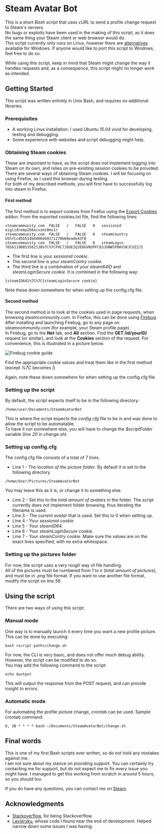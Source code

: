 # Steam Avatar Bot
This is a short *Bash script* that uses *cURL* to send a profile change request to Steam's servers.   
No bugs or exploits have been used in the making of this script, as it does the same thing your Steam client or web browser would do.  
This script currently only runs on Linux, however there are [alternatives](https://github.com/Leystryku/steamavatarchange) available for Windows. If anyone would like to port this script to Windows, feel free to do so.  

While using this script, keep in mind that Steam might change the way it handles requests and, as a consequence, this script might no longer work as intended.

## Getting Started
This script was written entirely in Unix Bash, and requires no additional libraries.

### Prerequisites
* A working Linux installation. I used *Ubuntu 15.04 vivid* for developing, testing and debugging.
* Some experience with websites and script debugging might help.

### Obtaining Steam cookies
These are important to have, as the script does not implement logging into Steam on its own, and relies on pre-existing session cookies to be provided.  
There are several ways of obtaining Steam cookies. I will be focusing on using Firefox, as I used this browser during testing.  
For both of my described methods, you will first have to successfully  log into steam in Firefox.  
  
#### First method
The first method is to export cookies from Firefox using the [Export Cookies](https://addons.mozilla.org/en-US/firefox/addon/export-cookies/) addon. From the exported cookies.txt file, find the following lines:
```
steamcommunity.com	FALSE	/	FALSE	0	sessionid	eigiidremp266aivzm18ms1r
steamcommunity.com	FALSE	/	FALSE	0	steamCountry	US%7Ccd5b514bd466eb9171270b68eade43f8
steamcommunity.com	FALSE	/	FALSE	0	steamLogin	76561198053562138%7C%7CFHC7J6UE1QJE0GVNSPFC83JXNW1P0HYSKJCUZ2JI
```
* The first line is your *sessionid cookie*.  
* The second line is your *steamContry cookie*.  
* The third line is a combination of your *steam64ID* and *steamLoginSecure cookie*. It is combined in the following way:
```
{steamID64}%7C%7C{steamLoginSecure cookie}
```
  
Note these down somewhere for when setting up the config.cfg file.

#### Second method
The second method is to look at the cookies used in page requests, when browsing *steamcommunity.com*. In Firefox, this can be done using [Firebug](https://getfirebug.com/).  
After installing and launching Firebug, go to any page on *steamcommunity.com* (for example, your Steam profile page).  
In Firebug, go to the **Net** tab, and **All** section. Find the **GET /id/yourID/** request (or similar), and look at the **Cookies** section of the request. For convenience, this is illustrated in a picture below.  
  
![Firebug cookie guide](http://i.imgur.com/VqSffu0.png)
  
Find the appropriate cookie values and treat them like in the first method (except *%7C* becomes *|*)  
  
Again, note these down somewhere for when setting up the config.cfg file.

### Setting up the script
By default, the script expects itself to be in the following directory:
```
/home/user/Documents/SteamAvatarBot
```
This is where the script expects the *config.cfg* file to be in and was done to allow the script to be automatable.  
To have it run somewhere else, you will have to change the *$scriptFolder* variable (*line 20* in *change.sh*).

### Setting up config.cfg
The config.cfg file consists of a total of 7 lines.
* Line 1 - The *location of the picture folder*. By default it is set to the following directory
```
/home/User/Pictures/SteamAvatarBot
```
You may leave this as it is, or change it to something else.
* Line 2 - Set this to the *total amount of avatars* in the folder. The script currently does not implement folder browsing, thus iterating the filename is used.
* Line 3 - The *current avatar* that is used. Set this to 0 when setting up.
* Line 4 - Your *sessionid cookie*.
* Line 5 - Your *steamID64*.
* Line 6 - Your *steamLoginSecure cookie*. 
* Line 7 - Your *steamContry cookie*.
Make sure the values are on the exact lines specified, with no extra whitespace.  

### Setting up the pictures folder
For now, the script uses a very rough way of file handling.  
All of the pictures must be numbered from 1 to *n* (*total amount of pictures*), and must be in *.png* file format. If you want to use another file format, modify the script on *line 56*.

## Using the script
There are two ways of using this script.  
### Manual mode
One way is to manually launch it every time you want a new profile picture. This can be done by executing:
```
bash <script path>/change.sh
```
For now, the CLI is very basic, and does not offer much debug ability. However, the script can be modified to do so.  
You may add the following command to the script:
```
echo $output
```
This will output the response from the POST request, and can provide insight to errors.

### Automatic mode
For automating the profile picture change, *crontab* can be used. Sample crontab command:
```
0, 30 * * * * bash ~/Documents/SteamAvatarBot/change.sh
```

## Final words
This is one of my first Bash scripts ever written, so do not hold any mistakes against me.  
I am not sure about my stance on providing support. You can certainly try contacting me for support, but do not expect me to fix every issue you might have. I managed to get this working from scratch in around 5 hours, so you should too.  

If you do have any questions, you can contact me on [Steam](http://steamcommunity.com/id/Andriux/).  

## Acknowledgments
* [Stackoverflow](https://stackoverflow.com/), for being Stackoverflow.
* [Leystryku](https://github.com/Leystryku), whose code I found near the end of development. Helped narrow down some issues I was having.